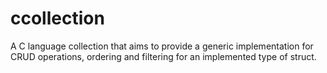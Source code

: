 # ccollection
A C language collection that aims to provide a generic implementation for CRUD operations, ordering and filtering for an implemented type of struct.
